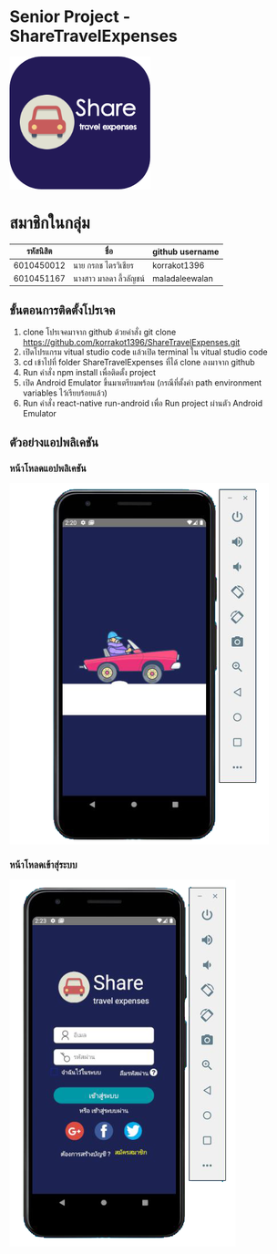 # Senior Project - ShareTravelExpenses
![](https://github.com/korrakot1396/Share-Travel-Expenses/blob/main/assets/images/logo_app.png)
# สมาชิกในกลุ่ม
| รหัสนิสิต  | ชื่อ  | github username |
| ------------ | ------------ | ------------ | 
| 6010450012 | นาย กรกช ไตรวิเชียร | korrakot1396 |
| 6010451167 | นางสาว มาลดา ลี้วลัญชน์ | maladaleewalan |

## ขั้นตอนการติดตั้งโปรเจค
1. clone โปรเจคมาจาก github ด้วยคำสั่ง git clone https://github.com/korrakot1396/ShareTravelExpenses.git
2. เปิดโปรแกรม vitual studio code แล้วเปิด terminal ใน vitual studio code
3. cd เข้าไปที่ folder ShareTravelExpenses ที่ได้ clone ลงมาจาก github
4. Run คำสั่ง npm install เพื่อติดตั้ง project
5. เปิด Android Emulator ขึ้นมาเตรียมพร้อม (กรณีที่ตั้งค่า path environment variables ไว้เรียบร้อยแล้ว)
6. Run คำสั่ง react-native run-android เพื่อ Run project ผ่านตัว Android Emulator

## ตัวอย่างแอปพลิเคชัน
### หน้าโหลดแอปพลิเคชัน
![](https://github.com/korrakot1396/Share-Travel-Expenses/blob/main/assets/images/1.png)
### หน้าโหลดเข้าสุ่ระบบ
![](https://github.com/korrakot1396/Share-Travel-Expenses/blob/main/assets/images/2.png)
